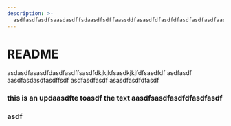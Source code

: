 ```yaml
---
description: >-
  asdfasdfasdfsaasdasdffsdaasdfsdffaassddfasasdfdfasdfdfasdfasdfasdfaasdfasdfsdfasdfasdf
---
```


# README

asdasdfasasdfdasdfasdffsasdfdkjkjkfsasdkjkjfdfsasdfdf asdfasdf aasdfasdasdfasdffsdf asdfasdfasdf asasdfasdfdfasdf

### this is an updaasdfte toasdf the text aasdfsasdfasdfdfasdfasdf

### asdf
